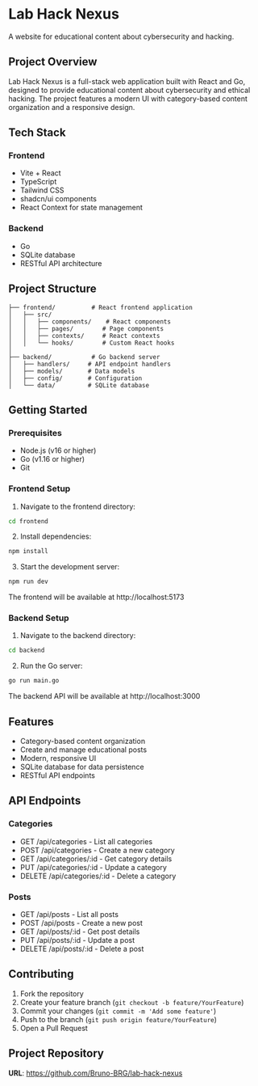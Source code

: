 # Lab Hack Nexus

A website for educational content about cybersecurity and hacking.

## Project Overview

Lab Hack Nexus is a full-stack web application built with React and Go, designed to provide educational content about cybersecurity and ethical hacking. The project features a modern UI with category-based content organization and a responsive design.

## Tech Stack

### Frontend
- Vite + React
- TypeScript
- Tailwind CSS
- shadcn/ui components
- React Context for state management

### Backend
- Go
- SQLite database
- RESTful API architecture

## Project Structure

```
├── frontend/          # React frontend application
│   ├── src/
│   │   ├── components/    # React components
│   │   ├── pages/        # Page components
│   │   ├── contexts/     # React contexts
│   │   └── hooks/        # Custom React hooks
│   
├── backend/           # Go backend server
│   ├── handlers/     # API endpoint handlers
│   ├── models/       # Data models
│   ├── config/       # Configuration
│   └── data/         # SQLite database
```

## Getting Started

### Prerequisites
- Node.js (v16 or higher)
- Go (v1.16 or higher)
- Git

### Frontend Setup

1. Navigate to the frontend directory:
```sh
cd frontend
```

2. Install dependencies:
```sh
npm install
```

3. Start the development server:
```sh
npm run dev
```

The frontend will be available at http://localhost:5173

### Backend Setup

1. Navigate to the backend directory:
```sh
cd backend
```

2. Run the Go server:
```sh
go run main.go
```

The backend API will be available at http://localhost:3000

## Features

- Category-based content organization
- Create and manage educational posts
- Modern, responsive UI
- SQLite database for data persistence
- RESTful API endpoints

## API Endpoints

### Categories
- GET /api/categories - List all categories
- POST /api/categories - Create a new category
- GET /api/categories/:id - Get category details
- PUT /api/categories/:id - Update a category
- DELETE /api/categories/:id - Delete a category

### Posts
- GET /api/posts - List all posts
- POST /api/posts - Create a new post
- GET /api/posts/:id - Get post details
- PUT /api/posts/:id - Update a post
- DELETE /api/posts/:id - Delete a post

## Contributing

1. Fork the repository
2. Create your feature branch (`git checkout -b feature/YourFeature`)
3. Commit your changes (`git commit -m 'Add some feature'`)
4. Push to the branch (`git push origin feature/YourFeature`)
5. Open a Pull Request

## Project Repository

**URL**: https://github.com/Bruno-BRG/lab-hack-nexus
